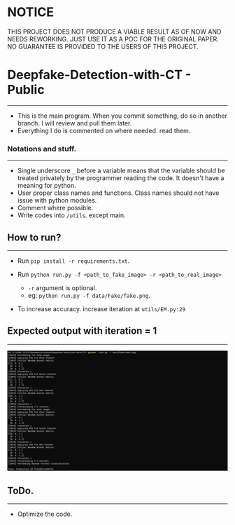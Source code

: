 # NOTICE

THIS PROJECT DOES NOT PRODUCE A VIABLE RESULT AS OF NOW AND NEEDS REWORKING. JUST USE IT AS A POC FOR THE ORIGINAL PAPER. NO GUARANTEE IS PROVIDED TO THE USERS OF THIS PROJECT.

# Deepfake-Detection-with-CT - Public
-----------------------------

* This is the main program. When you commit something, do so in another branch. I will review and pull them later.
* Everything I do is commented on where needed. read them. 

### Notations and stuff.
-------------------------
* Single underscore `_` before a variable means that the variable should be treated privately by the programmer reading the code. It doesn't have a meaning for python.
* User proper class names and functions. Class names should not have issue with python modules.
* Comment where possible.
* Write codes into `/utils`. except main.

## How to run?
---------------

* Run `pip install -r requirements.txt`.
* Run `python run.py -f <path_to_fake_image> -r <path_to_real_image>`
	* `-r` argument is optional.
	* eg: `python run.py -f data/Fake/fake.png`.

* To increase accuracy. increase iteration at `utils/EM.py:29`

## Expected output with iteration = 1
-------------------------------------

![image](assets/output.png)

## ToDo.
--------

- Optimize the code.
